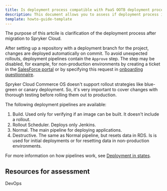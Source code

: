 ```yaml
---
title: Is deployment process compatible with PaaS OOTB deployment process?
description: This document allows you to assess if deployment process is compatible with PaaS OOTB deployment process.
template: howto-guide-template
---
```



The purpose of this artcile is clarification of the deployment process after migration to Spryker Cloud.

After setting up a repository with a deployment branch for the project, changes are deployed automatically on commit. To avoid unexpected rollouts, deployment pipelines contain the `Approve` step. The step may be disabled, for example, for non-production environments by creating a ticket in the [SalesForce portal](http://support.spryker.com)
or by specifying this request in [onboarding questionnaire](/docs/scos/dev/migration-program/migration-to-paas/paas-assessment-documents/paas-assessment-prerequisites.html).

Spryker Cloud Commerce OS doesn't support rollout strategies like blue-green or canary deployment. So, it's very important to cover changes with thorough testing before rolling them out to production.

The following deployment pipelines are available:
1. Build. Used only for verifying if an image can be built. It doesn't include a rollout.
2. Rollout Scheduler. Deploys only Jenkins.
3. Normal. The main pipeline for deploying applications.
4. Destructive. The same as Normal pipeline, but resets data in RDS. Is is used for initial deployments or for resetting data in non-production environments.

For more information on how pipelines work, see [Deployment in states](/docs/cloud/dev/spryker-cloud-commerce-os/configure-deployment-pipelines/deployment-in-states.html#production-pipeline-steps).


## Resources for assessment 

DevOps
